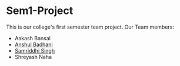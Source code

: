 # Sem1-Project
This is our college's first semester team project.
Our Team members:
- Aakash Bansal
- [Anshul Badhani](https://github.com/anshulbadhani)
- [Samriddhi Singh](https://github.com/samr1221)
- Shreyash Naha
